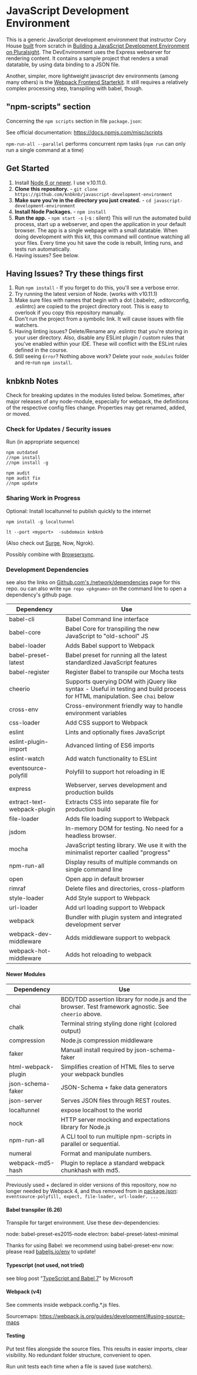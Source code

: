 # JavaScript Development Environment

This is a generic JavaScript development environment that instructor Cory House [built](https://github.com/coryhouse/javascript-development-environment) from scratch in [Building a JavaScript Development Environment on Pluralsight](https://app.pluralsight.com/library/courses/javascript-development-environment/table-of-contents). The DevEnvironment uses the Express webserver for rendering content. It contains a sample project that renders a small datatable, by using data binding to a JSON file.

Another, simpler, more lightweight javascript dev environments (among many others) is the [Webpack Frontend Starterkit](https://github.com/wbkd/webpack-starter). It still requires a relatively complex processing step, transpiling with babel, though.

## "npm-scripts" section

Concerning the `npm scripts` section in file `package.json`:

See official documentation: https://docs.npmjs.com/misc/scripts

`npm-run-all --parallel` performs concurrent npm tasks (`npm run` can only run a single command at a time)

## Get Started

1. Install [Node 6 or newer](http://nodejs.org/). I use v.10.11.0.
2. **Clone this repository.** - `git clone https://github.com/knbknb/javascript-development-environment`
3. **Make sure you're in the directory you just created.** - `cd javascript-development-environment`
4. **Install Node Packages.** - `npm install`
5. **Run the app.** - `npm start -s` (-s : silent)
   This will run the automated build process, start up a webserver, and open the application in your default browser. The app is a single webpage with a small datatable.  When doing development with this kit, this command will continue watching all your files. Every time you hit save the code is rebuilt, linting runs, and tests run automatically.
6. Having issues? See below.

## Having Issues? Try these things first

1. Run `npm install` - If you forget to do this, you'll see a verbose error.
2. Try running the latest version of Node. (works with v10.11.1)
3. Make sure files with names that begin with a dot (.babelrc, .editorconfig, .eslintrc) are copied to the project directory root. This is easy to overlook if you copy this repository manually.
4. Don't run the project from a symbolic link. It will cause issues with file watchers.
5. Having linting issues? Delete/Rename any .eslintrc that you're storing in your user directory. Also, disable any ESLint plugin / custom rules that you've enabled within your IDE. These will conflict with the ESLint rules defined in the course.
6. Still seeing `Error`? Nothing above work? Delete your `node_modules` folder and re-run `npm install`.

## knbknb Notes

Check for breaking updates in the modules listed below. Sometimes, after major releases of any node-module, especially for webpack, the definitions of the respective config files change. Properties may get renamed, added, or moved.

### Check for Updates / Security issues

Run (in appropriate sequence)

    npm outdated
    //npm install
    //npm install -g

    npm audit
    npm audit fix
    //npm update

### Sharing Work in Progress

Optional: Install localtunnel to publish quickly to the internet

```{sh}
npm install -g localtunnel

lt --port <myport>  -subdomain knbknb
```

(Also check out [Surge](https://surge.sh), Now, Ngrok).

Possibly combine with [Browsersync](https://github.com/BrowserSync/browser-sync).

### Development Dependencies

see also the links on [Github.com's /network/dependencies](https://github.com/coryhouse/javascript-development-environment/network/dependencies) page for this repo. ou can also write `npm repo <pkgname>` on the command line to open a dependency's github page.

| **Dependency**              | **Use**                                                                                                                     |
| --------------------------- | --------------------------------------------------------------------------------------------------------------------------- |
| babel-cli                   | Babel Command line interface                                                                                                |
| babel-core                  | Babel Core for transpiling the new JavaScript to "old-school" JS                                                            |
| babel-loader                | Adds Babel support to Webpack                                                                                               |
| babel-preset-latest         | Babel preset for running all the latest standardized JavaScript features                                                    |
| babel-register              | Register Babel to transpile our Mocha tests                                                                                 |
| cheerio                     | Supports querying DOM with jQuery like syntax - Useful in testing and build process for HTML manipulation. See `chai` below |
| cross-env                   | Cross-environment friendly way to handle environment variables                                                              |
| css-loader                  | Add CSS support to Webpack                                                                                                  |
| eslint                      | Lints and optionally fixes JavaScript                                                                                       |
| eslint-plugin-import        | Advanced linting of ES6 imports                                                                                             |
| eslint-watch                | Add watch functionality to ESLint                                                                                           |
| eventsource-polyfill        | Polyfill to support hot reloading in IE                                                                                     |
| express                     | Webserver, serves development and production builds                                                                         |
| extract-text-webpack-plugin | Extracts CSS into separate file for production build                                                                        |
| file-loader                 | Adds file loading support to Webpack                                                                                        |
| jsdom                       | In-memory DOM for testing. No need for a headless browser.                                                                  |
| mocha                       | JavaScript testing library. We use it with the minimalist reporter caalled "progress"                                       |
| npm-run-all                 | Display results of multiple commands on single command line                                                                 |
| open                        | Open app in default browser                                                                                                 |
| rimraf                      | Delete files and directories, cross-platform                                                                                |
| style-loader                | Add Style support to Webpack                                                                                                |
| url-loader                  | Add url loading support to Webpack                                                                                          |
| webpack                     | Bundler with plugin system and integrated development server                                                                |
| webpack-dev-middleware      | Adds middleware support to webpack                                                                                          |
| webpack-hot-middleware      | Adds hot reloading to webpack                                                                                               |

#### Newer Modules

| **Dependency**      | **Use**                                                                                              |
| ------------------- | ---------------------------------------------------------------------------------------------------- |
| chai                | BDD/TDD assertion library for node.js and the browser. Test framework agnostic. See `cheerio` above. |
| chalk               | Terminal string styling done right (colored output)                                                                  |
| compression         | Node.js compression middleware       
| faker               | Manuall install required by json-schema-faker
| html-webpack-plugin | Simplifies creation of HTML files to serve your webpack bundles                                      |
| json-schema-faker   | JSON-Schema + fake data generators                                                                   |
| json-server         | Serves JSON files through REST routes.                                                               | , |
| localtunnel         | expose localhost to the world                                                                        |
| nock                | HTTP server mocking and expectations library for Node.js                                             | , |
| npm-run-all         | A CLI tool to run multiple npm-scripts in parallel or sequential.                                    |
| numeral             | Format and manipulate numbers.                                                                       | , |
| webpack-md5-hash    | Plugin to replace a standard webpack chunkhash with md5.                                             |

Previously used + declared in older versions of this repository, now no longer needed by Webpack 4, and thus removed from in [package.json](package.json): `eventsource-polyfill, expect, file-loader, url-loader. ...`

#### Babel transpiler (6.26)

Transpile for target environment. Use these dev-dependencies:

node: babel-preset-es2015-node
electron: babel-preset-latest-minimal

Thanks for using Babel: we recommend using babel-preset-env now: please read [babeljs.io/env](https://babeljs.io/docs/en/env/) to update!

#### Typescript (not used, not tried)

see blog post "[TypeScript and Babel 7](https://blogs.msdn.microsoft.com/typescript/2018/08/27/typescript-and-babel-7/)" by Microsoft

#### Webpack (v4)

See comments inside webpack.config.*.js files.

Sourcemaps: https://webpack.js.org/guides/development/#using-source-maps

#### Testing

Put test files alongside the source files. This results in easier imports, clear visibility. No redundant folder structure, convenient to open.

Run unit tests each time when a file is saved (use watchers). 

